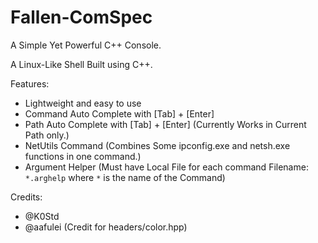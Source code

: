 # Fallen-ComSpec
A Simple Yet Powerful C++ Console.

A Linux-Like Shell Built using C++.

Features:
+ Lightweight and easy to use
+ Command Auto Complete with [Tab] + [Enter]
+ Path Auto Complete with [Tab] + [Enter] (Currently Works in Current Path only.)
+ NetUtils Command (Combines Some ipconfig.exe and netsh.exe functions in one command.)
+ Argument Helper (Must have Local File for each command Filename: `*.arghelp` where `*` is the name of the Command)

Credits:
+ @K0Std
+ @aafulei (Credit for headers/color.hpp)

